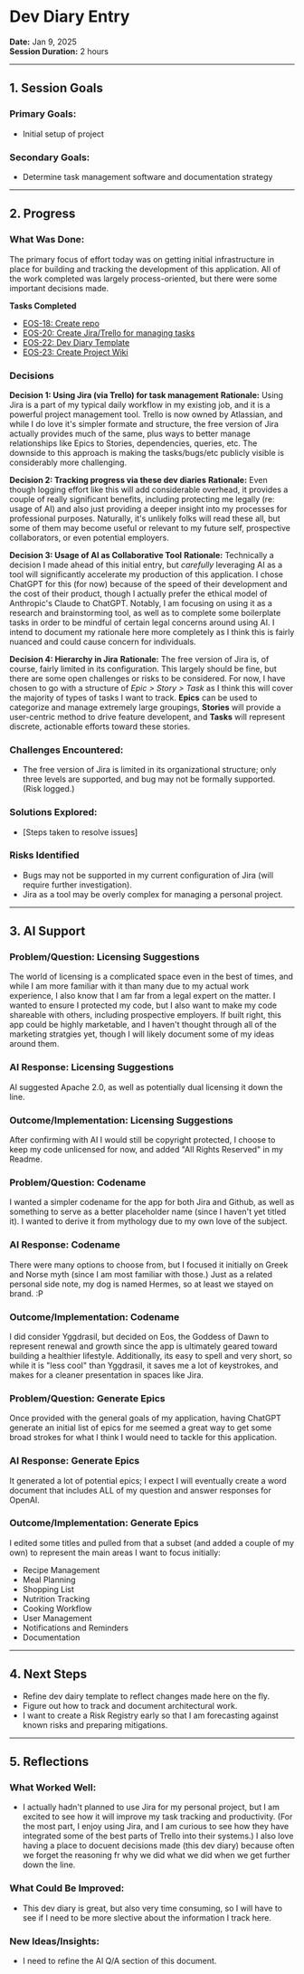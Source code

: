 # Dev Diary Entry

**Date:** Jan 9, 2025  
**Session Duration:** 2 hours

---

## 1. Session Goals
### Primary Goals:
- Initial setup of project

### Secondary Goals:
- Determine task management software and documentation strategy

---

## 2. Progress
### What Was Done:
The primary focus of effort today was on getting initial infrastructure in place for building and tracking the development of this application.  All of the work completed was largely process-oriented, but there were some important decisions made.

**Tasks Completed**
- [EOS-18: Create repo](https://spaceofjace.atlassian.net/browse/EOS-18)
- [EOS-20: Create Jira/Trello for managing tasks](https://spaceofjace.atlassian.net/browse/EOS-20)
- [EOS-22: Dev Diary Template](https://spaceofjace.atlassian.net/browse/EOS-22)
- [EOS-23: Create Project Wiki](https://spaceofjace.atlassian.net/browse/EOS-23)

### Decisions
**Decision 1: Using Jira (via Trello) for task management**
**Rationale:** Using Jira is a part of my typical daily workflow in my existing job, and it is a powerful project management tool.  Trello is now owned by Atlassian, and while I do love it's simpler formate and structure, the free version of Jira actually provides much of the same, plus ways to better manage relationships like Epics to Stories, dependencies, queries, etc.  The downside to this approach is making the tasks/bugs/etc publicly visible is considerably more challenging.

**Decision 2: Tracking progress via these dev diaries**
**Rationale:** Even though logging effort like this will add considerable overhead, it provides a couple of really significant benefits, including protecting me legally (re: usage of AI) and also just providing a deeper insight into my processes for professional purposes.  Naturally, it's unlikely folks will read these all, but some of them may become useful or relevant to my future self, prospective collaborators, or even potential employers.

**Decision 3: Usage of AI as Collaborative Tool**
**Rationale:** Technically a decision I made ahead of this initial entry, but _carefully_ leveraging AI as a tool will significantly accelerate my production of this application.  I chose ChatGPT for this (for now) because of the speed of their development and the cost of their product, though I actually prefer the ethical model of Anthropic's Claude to ChatGPT.  Notably, I am focusing on using it as a research and brainstorming tool, as well as to complete some boilerplate tasks in order to be mindful of certain legal concerns around using AI. I intend to document my rationale here more completely as I think this is fairly nuanced and could cause concern for individuals.

**Decision 4: Hierarchy in Jira**
**Rationale:** The free version of Jira is, of course, fairly limited in its configuration.  This largely should be fine, but there are some open challenges or risks to be considered.  For now, I have chosen to go with a structure of _Epic > Story > Task_ as I think this will cover the majority of types of tasks I want to track.  **Epics** can be used to categorize and manage extremely large groupings, **Stories** will provide a user-centric method to drive feature developent, and **Tasks** will represent discrete, actionable efforts toward these stories.

### Challenges Encountered:
- The free version of Jira is limited in its organizational structure; only three levels are supported, and bug may not be formally supported. (Risk logged.)

### Solutions Explored:
- [Steps taken to resolve issues] 

### Risks Identified
- Bugs may not be supported in my current configuration of Jira (will require further investigation).
- Jira as a tool may be overly complex for managing a personal project.

---

## 3. AI Support
### Problem/Question: Licensing Suggestions
The world of licensing is a complicated space even in the best of times, and while I am more familiar with it than many due to my actual work experience, I also know that I am far from a legal expert on the matter.  I wanted to ensure I protected my code, but I also want to make my code shareable with others, including prospective employers.  If built right, this app could be highly marketable, and I haven't thought through all of the marketing stratgies yet, though I will likely document some of my ideas around them.

### AI Response: Licensing Suggestions
AI suggested Apache 2.0, as well as potentially dual licensing it down the line.

### Outcome/Implementation: Licensing Suggestions
After confirming with AI I would still be copyright protected, I choose to keep my code unlicensed for now, and added "All Rights Reserved" in my Readme.

### Problem/Question: Codename
I wanted a simpler codename for the app for both Jira and Github, as well as something to serve as a better placeholder name (since I haven't yet titled it).  I wanted to derive it from mythology due to my own love of the subject.

### AI Response: Codename
There were many options to choose from, but I focused it initially on Greek and Norse myth (since I am most familiar with those.)  Just as a related personal side note, my dog is named Hermes, so at least we stayed on brand.  :P

### Outcome/Implementation: Codename
I did consider Yggdrasil, but decided on Eos, the Goddess of Dawn to represent renewal and growth since the app is ultimately geared toward building a healthier lifestyle.  Additionally, its easy to spell and very short, so while it is "less cool" than Yggdrasil, it saves me a lot of keystrokes, and makes for a cleaner presentation in spaces like Jira.

### Problem/Question: Generate Epics
Once provided with the general goals of my application, having ChatGPT generate an initial list of epics for me seemed a great way to get some broad strokes for what I think I would need to tackle for this application.

### AI Response: Generate Epics
It generated a lot of potential epics; I expect I will eventually create a word document that includes ALL of my question and answer responses for OpenAI.

### Outcome/Implementation: Generate Epics
I edited some titles and pulled from that a subset (and added a couple of my own) to represent the main areas I want to focus initially:
- Recipe Management
- Meal Planning
- Shopping List
- Nutrition Tracking
- Cooking Workflow
- User Management
- Notifications and Reminders
- Documentation


---

## 4. Next Steps
- Refine dev dairy template to reflect changes made here on the fly.
- Figure out how to track and document architectural work.
- I want to create a Risk Registry early so that I am forecasting against known risks and preparing mitigations. 

---

## 5. Reflections
### What Worked Well:
- I actually hadn't planned to use Jira for my personal project, but I am excited to see how it will improve my task tracking and productivity.  (For the most part, I enjoy using Jira, and I am curious to see how they have integrated some of the best parts of Trello into their systems.)  I also love having a place to docuent decisions made (this dev diary) because often we forget the reasoning fr why we did what we did when we get further down the line.

### What Could Be Improved:
- This dev diary is great, but also very time consuming, so I will have to see if I need to be more slective about the information I track here.

### New Ideas/Insights:
- I need to refine the AI Q/A section of this document. 
